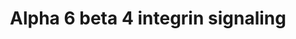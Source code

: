 ---
annotations:
- id: PW:0000286
  parent: signaling pathway
  type: Pathway Ontology
  value: integrin mediated signaling pathway
authors:
- MaintBot
- Mkutmon
- Eweitz
- Egonw
citedin:
- link: PMC3677916
  title: Liver transcriptome changes in zebrafish during acclimation to transport-associated
    stress (2013)
communities: []
description: 'NetPath 13:  IL-1 Signaling Pathway. [NetPath](http://www.netpath.org)
  is a collaborative project between PandeyLab at Johns Hopkins University (http://pandeylab.igm.jhmi.edu)
  and the Institute of Bioinformatics (http://www.ibioinformatics.org).  If you use
  this pathway, please cite the NetPath website until the pathway is published.'
last-edited: 2025-09-10
ndex: null
organisms:
- Danio rerio
redirect_from:
- /index.php/Pathway:WP1329
- /instance/WP1329
- /instance/WP1329_r118926
revision: r118926
schema-jsonld:
- '@context': https://schema.org/
  '@id': https://wikipathways.github.io/pathways/WP1329.html
  '@type': Dataset
  creator:
    '@type': Organization
    name: WikiPathways
  description: 'NetPath 13:  IL-1 Signaling Pathway. [NetPath](http://www.netpath.org)
    is a collaborative project between PandeyLab at Johns Hopkins University (http://pandeylab.igm.jhmi.edu)
    and the Institute of Bioinformatics (http://www.ibioinformatics.org).  If you
    use this pathway, please cite the NetPath website until the pathway is published.'
  keywords:
  - BAD
  - CDKN1A
  - CLCA1
  - DKEY-40C11.1
  - DST
  - ITGB4
  - LAMA2
  - LOC100000720
  - LOC100149498
  - LOC557176
  - LOC559281
  - LOC561356
  - LOC561737
  - LOC563639
  - LOC792354
  - MET
  - PRKCD
  - ar
  - cd151l
  - egfr
  - eif6
  - erbb2
  - frap1
  - fynb
  - grb2
  - itga6
  - lama1
  - lama5
  - lamb1
  - lamc1
  - ntn1a
  - pak1
  - pik3cd
  - pik3r2
  - pik3r3
  - ptk2.1
  - rac1
  - si:ch211-223p8.6
  - smad2
  - smad3b
  - src
  - tp73
  - vim
  - wu:fb92a07
  - yes1
  - ywhae1
  - ywhah
  - zgc:101581
  - zgc:152984
  - zgc:153713
  - zgc:64137
  - zgc:77033
  license: CC0
  name: Alpha 6 beta 4 integrin signaling
seo: CreativeWork
title: Alpha 6 beta 4 integrin signaling
wpid: WP1329
---
